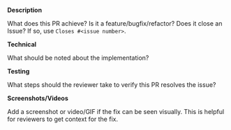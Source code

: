 **Description**

What does this PR achieve? Is it a feature/bugfix/refactor? Does it close an Issue? If so, use `Closes #<issue number>`.

**Technical**

What should be noted about the implementation?

**Testing**

What steps should the reviewer take to verify this PR resolves the issue?

**Screenshots/Videos**

Add a screenshot or video/GIF if the fix can be seen visually. This is helpful for reviewers to get context for the fix.
